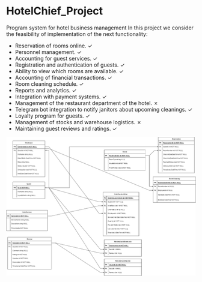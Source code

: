 # HotelChief_Project
 Program system for hotel business management
In this project we consider the feasibility of implementation of the next functionality:

- Reservation of rooms online.  ✓
- Personnel management.  ✓
- Accounting for guest services.  ✓
- Registration and authentication of guests.  ✓
- Ability to view which rooms are available.  ✓
- Accounting of financial transactions.  ✓
- Room cleaning schedule.  ✓
- Reports and analytics.  ✓
- Integration with payment systems.  ✓
- Management of the restaurant department of the hotel.  ✗
- Telegram bot integration to notify janitors about upcoming cleanings.  ✓
- Loyalty program for guests.  ✓
- Management of stocks and warehouse logistics.  ✗
- Maintaining guest reviews and ratings.  ✓

![Screenshot](hotelchiefdb.png)
